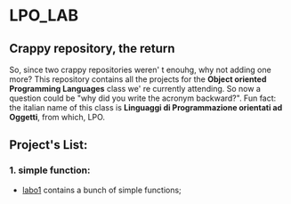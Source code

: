 # LPO_LAB
## Crappy repository, the return
So, since two crappy repositories weren' t enouhg, why not adding one more?
This repository contains all the projects for the **Object oriented Programming Languages** class we' re currently attending. So now a question could be "why did you write the acronym backward?". Fun fact: the italian name of this class is **Linguaggi di Programmazione orientati ad Oggetti**, from which, LPO.
## Project's List:
### 1. simple function:
  - [labo1](labo.ml) contains a bunch of simple functions;
